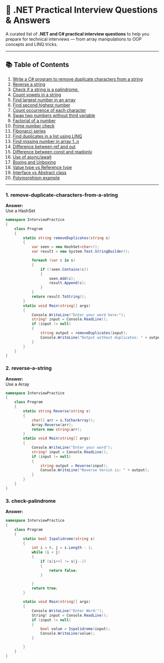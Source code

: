 # 🧠 .NET Practical Interview Questions & Answers

A curated list of **.NET and C# practical interview questions** to help you prepare for technical interviews — from array manipulations to OOP concepts and LINQ tricks.

---

## 📚 Table of Contents
1. [Write a C# program to remove duplicate characters from a string](#1-remove-duplicate-characters-from-a-string)
2. [Reverse a string](#2-reverse-a-string)
3. [Check if a string is a palindrome.](#3-check-palindrome)
4. [Count vowels in a string](#4-count-vowels-in-a-string)
5. [Find largest number in an array](#5-find-largest-number-in-an-array)
6. [Find second highest number](#6-find-second-highest-number)
7. [Count occurrence of each character](#7-count-occurrence-of-each-character)
8. [Swap two numbers without third variable](#8-swap-two-numbers-without-third-variable)
9. [Factorial of a number](#9-factorial-of-a-number)
10. [Prime number check](#10-prime-number-check)
11. [Fibonacci series](#11-fibonacci-series)
12. [Find duplicates in a list using LINQ](#12-find-duplicates-in-a-list-using-linq)
13. [Find missing number in array 1..n](#13-find-missing-number-in-array-1n)
14. [Difference between ref and out](#14-difference-between-ref-and-out)
15. [Difference between const and readonly](#15-difference-between-const-and-readonly)
16. [Use of async/await](#16-use-of-asyncawait)
17. [Boxing and Unboxing](#17-boxing-and-unboxing)
18. [Value type vs Reference type](#18-value-type-vs-reference-type)
19. [Interface vs Abstract class](#19-interface-vs-abstract-class)
20. [Polymorphism example](#20-polymorphism-example)

---

### 1. remove-duplicate-characters-from-a-string
**Answer:**  
Use a HashSet  
```csharp
namespace InterviewPractice
{
    class Program
    {
        static string removeDuplicates(string s)
        {
            var seen = new HashSet<char>();
            var result = new System.Text.StringBuilder();

            foreach (var c in s)
            {
                if (!seen.Contains(c))
                {
                    seen.Add(c);
                    result.Append(c);
                }
            }
            return result.ToString();
        }
        static void Main(string[] args)
        {
            Console.WriteLine("Enter your word here:");
            string? input = Console.ReadLine();
            if (input != null)
            {
                string output = removeDuplicates(input);
                Console.WriteLine("Output without duplicates: " + output);
            }
        }
    }
}
```
### 2. reverse-a-string
**Answer:**  
Use a Array
```csharp
namespace InterviewPractice
{
    class Program
    {
        static string Reverse(string s)
        {
            char[] arr = s.ToCharArray();
            Array.Reverse(arr);
            return new string(arr);
        }
        static void Main(string[] args)
        {
            Console.WriteLine("Enter your word");
            string? input = Console.ReadLine();
            if (input != null)
            {
                string output = Reverse(input);
                Console.WriteLine("Reverse Versin is: " + output);
            }
        }
    }
}
```

### 3. check-palindrome
**Answer:**  
```csharp
namespace InterviewPractice
{
    class Program
    {
        static bool Ispalidrome(string s)
        {
            int i = 0, j = s.Length - 1;
            while (i < j)
            {
                if (s[i++] != s[j--])
                {
                    return false;
                }

            }
            return true;
        }

        static void Main(string[] args)
        {
            Console.WriteLine("Enter Word:");
            String? input = Console.ReadLine();
            if (input != null)
            {
                bool value = Ispalidrome(input);
                Console.WriteLine(value);
            }

        }
    }
}
```

